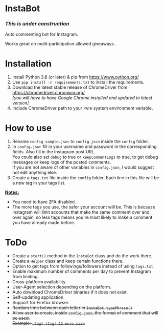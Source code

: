 # InstaBot

### *This is under construction*

Auto commenting bot for Instagram.

Works great on multi-participation allowed giveaways.

# Installation
1. Install Python 3.8 (or later) & pip from https://www.python.org/
2. Use `pip install -r requirements.txt` to install the requirements.
3. Download the latest stable release of ChromeDriver from https://chromedriver.chromium.org/<br>*[you will have to have Google Chrome installed and updated to latest version]*
4. Include ChromeDriver path to your `PATH` system environment variable.

# How to use
1. Rename `config-sample.json` to `config.json` inside the `config` folder.
2. In `config.json` fill in your username and password in the corresponding fields. Also fill in the Instagram post URL.<br>
You could also set `debug` to true or `keepCommentLogs` to true, to get debug messages or keep logs of the posted comments.<br>
If you are not aware of other variables in `config.json`, I would suggest not edit anything else.
4. Create a `tags.txt` file inside the `config` folder. Each line in this file will be a new tag in your tags list.

<u><b>Notes:</b></u>
* You need to have 2FA disabled.
* The more tags you use, the safer your account will be.
This is because Instagram will limit accounts that make the same comment over and over again,
so less tags means you're most likely to make a comment you have already made before.

# ToDo
* Create a `start()` method in the `InstaBot` class and do the work there.
* Create a `Helper` class and keep certain functions there.
* Option to get tags from followings/followers instead of using `tags.txt`.
* Enable maximum number of comments per day to prevent Instagram from limiting.
* Cross-platform availability.
* User-Agent selection depending on the platform.
* Auto download ChromeDriver binaries if it does not exist.
* Self-updating application.
* Support for Firefox browser.
* <s>Random time between each letter in `InstaBot.typePhrase()`</s>
* <s>Allow user to create, inside `config.json`, the format of comment that will be used.<br>
Example: `[tag] [tag] 42 euro size`</s>
